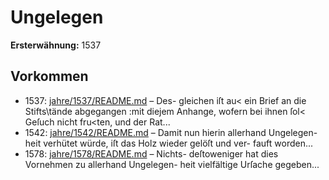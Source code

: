 # Ungelegen

**Ersterwähnung:** 1537

## Vorkommen
- 1537: [jahre/1537/README.md](../jahre/1537/README.md) – Des-
gleichen iſt au< ein Brief an die Stifts\tände abgegangen
:mit diejem Anhange, wofern bei ihnen ſol< Geſuch nicht
fru<ten, und der Rat...
- 1542: [jahre/1542/README.md](../jahre/1542/README.md) – Damit nun hierin allerhand Ungelegen-
heit verhütet würde, iſt das Holz wieder gelöſt und ver-
fauft worden...
- 1578: [jahre/1578/README.md](../jahre/1578/README.md) – Nichts-
deſtoweniger hat dies Vornehmen zu allerhand Ungelegen-
heit vielfältige Urſache gegeben...
